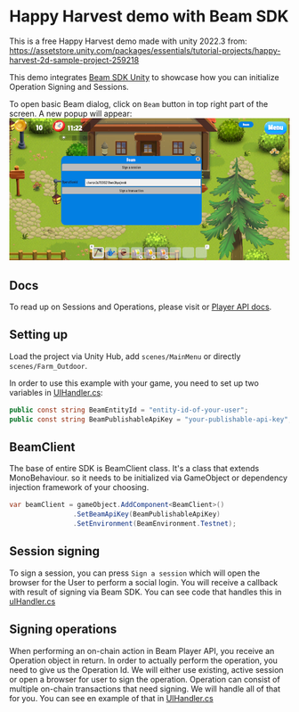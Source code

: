 # Happy Harvest demo with Beam SDK

This is a free Happy Harvest demo made with unity 2022.3 from:  
https://assetstore.unity.com/packages/essentials/tutorial-projects/happy-harvest-2d-sample-project-259218

This demo integrates [Beam SDK Unity](https://github.com/BuildOnBeam/beam-sdk-unity) to showcase how you can initialize Operation Signing and Sessions.

To open basic Beam dialog, click on `Beam` button in top right part of the screen. A new popup will appear:
![img.png](img.png)

## Docs
To read up on Sessions and Operations, please visit or [Player API docs](https://docs.onbeam.com/service/introduction-player-api).

## Setting up
Load the project via Unity Hub, add `scenes/MainMenu` or directly `scenes/Farm_Outdoor`.  

In order to use this example with your game, you need to set up two variables in [UIHandler.cs](https://github.com/BuildOnBeam/beam-sdk-unity-example/blob/main/Assets/HappyHarvest/Scripts/UI/UIHandler.cs):
```csharp
public const string BeamEntityId = "entity-id-of-your-user";
public const string BeamPublishableApiKey = "your-publishable-api-key";
```

## BeamClient
The base of entire SDK is BeamClient class. It's a class that extends MonoBehaviour. so it needs to be initialized via GameObject or dependency injection framework of your choosing. 
```csharp
var beamClient = gameObject.AddComponent<BeamClient>()
                .SetBeamApiKey(BeamPublishableApiKey)
                .SetEnvironment(BeamEnvironment.Testnet);
```
## Session signing
To sign a session, you can press `Sign a session` which will open the browser for the User to perform a social login. You will receive a callback with result of signing via Beam SDK.
You can see code that handles this in [uIHandler.cs](https://github.com/BuildOnBeam/beam-sdk-unity-example/blob/main/Assets/HappyHarvest/Scripts/UI/UIHandler.cs#L187)

## Signing operations
When performing an on-chain action in Beam Player API, you receive an Operation object in return. In order to actually perform the operation, you need to give us the Operation Id. We will either use existing, active session or open a browser for user to sign the operation.
Operation can consist of multiple on-chain transactions that need signing. We will handle all of that for you. You can see en example of that in [UIHandler.cs](https://github.com/BuildOnBeam/beam-sdk-unity-example/blob/main/Assets/HappyHarvest/Scripts/UI/UIHandler.cs#L161)

